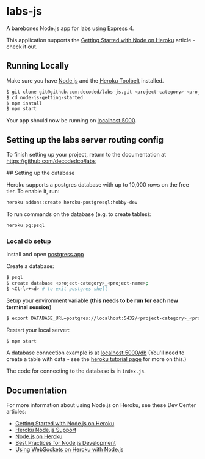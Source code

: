 # labs-js

A barebones Node.js app for labs using [Express 4](http://expressjs.com/).

This application supports the [Getting Started with Node on Heroku](https://devcenter.heroku.com/articles/getting-started-with-nodejs) article - check it out.

## Running Locally

Make sure you have [Node.js](http://nodejs.org/) and the [Heroku Toolbelt](https://toolbelt.heroku.com/) installed.

```sh
$ git clone git@github.com:decoded/labs-js.git <project-category>-<project-name>
$ cd node-js-getting-started
$ npm install
$ npm start
```

Your app should now be running on [localhost:5000](http://localhost:5000/).

## Setting up the labs server routing config
To finish setting up your project, return to the documentation at https://github.com/decodedco/labs

## Setting up the database

Heroku supports a postgres database with up to 10,000 rows on the free tier. To enable it, run:

```sh
heroku addons:create heroku-postgresql:hobby-dev
```

To run commands on the database (e.g. to create tables):
```sh
heroku pg:psql
```

### Local db setup

Install and open [postgress.app](http://postgresapp.com/)

Create a database:

```sh
$ psql
$ create database <project-category>_<project-name>;
$ <Ctrl>+<d> # to exit postgres shell
```

Setup your environment variable (**this needs to be run for each new terminal session**)

```sh
$ export DATABASE_URL=postgres://localhost:5432/<project-category>_<project-name>
```

Restart your local server:

```sh
$ npm start
```

A database connection example is at [localhost:5000/db](http://localhost:5000/db) (You'll need to create a table with data - see the [heroku tutorial page](https://devcenter.heroku.com/articles/getting-started-with-nodejs#provision-a-database) for more on this.)

The code for connecting to the database is in `index.js`.

## Documentation

For more information about using Node.js on Heroku, see these Dev Center articles:

- [Getting Started with Node.js on Heroku](https://devcenter.heroku.com/articles/getting-started-with-nodejs)
- [Heroku Node.js Support](https://devcenter.heroku.com/articles/nodejs-support)
- [Node.js on Heroku](https://devcenter.heroku.com/categories/nodejs)
- [Best Practices for Node.js Development](https://devcenter.heroku.com/articles/node-best-practices)
- [Using WebSockets on Heroku with Node.js](https://devcenter.heroku.com/articles/node-websockets)
